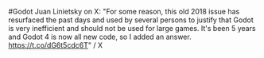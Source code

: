 #Godot 
Juan Linietsky on X: "For some reason, this old 2018 issue has resurfaced the past days and used by several persons to justify that Godot is very inefficient and should not be used for large games. It's been 5 years and Godot 4 is now all new code, so I added an answer. https://t.co/dG6t5cdc6T" / X